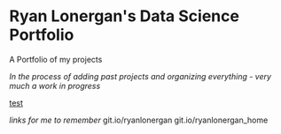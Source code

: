 # Ryan Lonergan's Data Science Portfolio
A Portfolio of my projects

*In the process of adding past projects and organizing everything - very much a work in progress*

[test](https://github.com/ryanlonergan/portfolio/tree/master/carcollisions_sql)

*links for me to remember*
git.io/ryanlonergan
git.io/ryanlonergan_home
